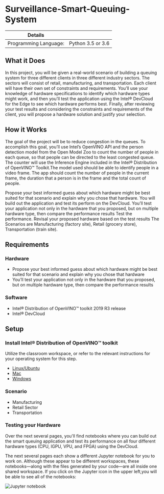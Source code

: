 # Surveillance-Smart-Queuing-System

| Details            |              |
|-----------------------|---------------|
| Programming Language: |  Python 3.5 or 3.6 |


## What it Does

In this project, you will be given a real-world scenario of building a
queuing system for three different clients in three different industry
sectors. The sectors will consist of retail, manufacturing, and
transportation. Each client will have their own set of constraints and
requirements. You’ll use your knowledge of hardware specifications
to identify which hardware types might work, and then you’ll test
the application using the Intel® DevCloud for the Edge to see which
hardware performs best. Finally, after reviewing your test results
and considering the constraints and requirements of the client, you
will propose a hardware solution and justify your selection.

## How it Works

The goal of the project will be to reduce congestion in the queues.
To accomplish this goal, you’ll use Intel’s OpenVINO API and the person
detection model from the Open Model Zoo to count the number of people 
in each queue, so that people can be directed to the least congested queue. 
The counter will use the Inference Engine included in the Intel® Distribution of 
OpenVINO™ Toolkit.The model used should be able to identify people in a video frame.
The app should count the number of people in the current frame, the duration that a 
person is in the frame and the total count of people. 

Propose your best informed guess about which hardware might be best suited for that scenario and explain why you chose that hardware.
You will build out the application and test its perform on the DevCloud.
You’ll test your application not only in the hardware that you proposed, but on multiple hardware type, then compare the performance results
Test the performance. Revisal your proposed hardware based on the test results
The Scenarios are Manufacturing (factory site), Retail (grocery store), Transportation (train site).

## Requirements

### Hardware
*   Propose your best informed guess about which hardware might be best suited for that scenario and explain why you chose that hardware
*   You’ll test your application not only in the hardware that you proposed, but on multiple hardware type, then compare the performance results

### Software

*   Intel® Distribution of OpenVINO™ toolkit 2019 R3 release
*   Intel® DevCloud
        
## Setup

### Install Intel® Distribution of OpenVINO™ toolkit

Utilize the classroom workspace, or refer to the relevant instructions for your operating system for this step.

- [Linux/Ubuntu](./linux-setup.md)
- [Mac](./mac-setup.md)
- [Windows](./windows-setup.md)

### Scenario

*  Manufacturing
*  Retail Sector
*  Transportation

### Testing your Hardware

Over the next several pages, you'll find notebooks where you can build out the smart queuing application and test its performance on all four different hardware 
types (CPU, IGPU, VPU, and FPGA) using the DevCloud.

The next several pages each show a different Jupyter notebook for you to work on. Although these appear to be different workspaces, these notebooks—along with 
the files generated by your code—are all inside one shared workspace. If you click on the Jupyter icon in the upper left,you will be able to see all of the notebooks:

![Jupyter notebook](./Images/arch_diagram.png)


